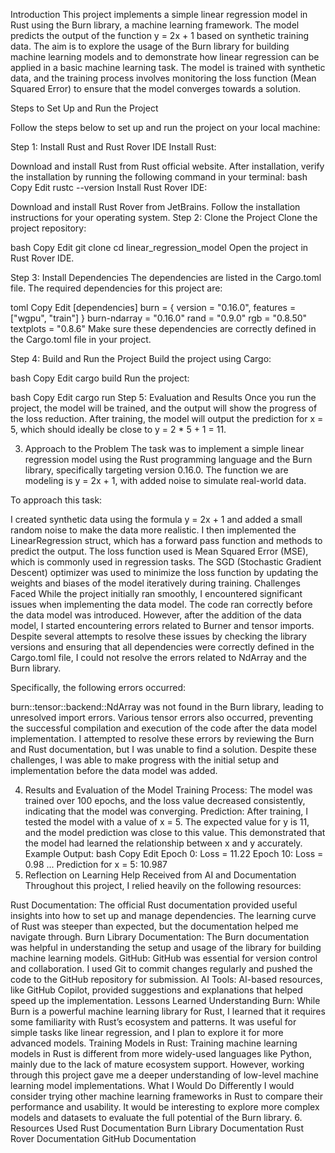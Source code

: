  Introduction
This project implements a simple linear regression model in Rust using the Burn library, a machine learning framework. The model predicts the output of the function y = 2x + 1 based on synthetic training data. The aim is to explore the usage of the Burn library for building machine learning models and to demonstrate how linear regression can be applied in a basic machine learning task.
The model is trained with synthetic data, and the training process involves monitoring the loss function (Mean Squared Error) to ensure that the model converges towards a solution.

Steps to Set Up and Run the Project

Follow the steps below to set up and run the project on your local machine:

Step 1: Install Rust and Rust Rover IDE
Install Rust:

Download and install Rust from Rust official website.
After installation, verify the installation by running the following command in your terminal:
bash
Copy
Edit
rustc --version
Install Rust Rover IDE:

Download and install Rust Rover from JetBrains.
Follow the installation instructions for your operating system.
Step 2: Clone the Project
Clone the project repository:

bash
Copy
Edit
git clone <your-repository-url>
cd linear_regression_model
Open the project in Rust Rover IDE.

Step 3: Install Dependencies
The dependencies are listed in the Cargo.toml file. The required dependencies for this project are:

toml
Copy
Edit
[dependencies]
burn = { version = "0.16.0", features = ["wgpu", "train"] }
burn-ndarray = "0.16.0"
rand = "0.9.0"
rgb = "0.8.50"
textplots = "0.8.6"
Make sure these dependencies are correctly defined in the Cargo.toml file in your project.

Step 4: Build and Run the Project
Build the project using Cargo:

bash
Copy
Edit
cargo build
Run the project:

bash
Copy
Edit
cargo run
Step 5: Evaluation and Results
Once you run the project, the model will be trained, and the output will show the progress of the loss reduction. After training, the model will output the prediction for x = 5, which should ideally be close to y = 2 * 5 + 1 = 11.

3. Approach to the Problem
The task was to implement a simple linear regression model using the Rust programming language and the Burn library, specifically targeting version 0.16.0. The function we are modeling is y = 2x + 1, with added noise to simulate real-world data.

To approach this task:

I created synthetic data using the formula y = 2x + 1 and added a small random noise to make the data more realistic.
I then implemented the LinearRegression struct, which has a forward pass function and methods to predict the output.
The loss function used is Mean Squared Error (MSE), which is commonly used in regression tasks.
The SGD (Stochastic Gradient Descent) optimizer was used to minimize the loss function by updating the weights and biases of the model iteratively during training.
Challenges Faced
While the project initially ran smoothly, I encountered significant issues when implementing the data model. The code ran correctly before the data model was introduced. However, after the addition of the data model, I started encountering errors related to Burner and tensor imports. Despite several attempts to resolve these issues by checking the library versions and ensuring that all dependencies were correctly defined in the Cargo.toml file, I could not resolve the errors related to NdArray and the Burn library.

Specifically, the following errors occurred:

burn::tensor::backend::NdArray was not found in the Burn library, leading to unresolved import errors.
Various tensor errors also occurred, preventing the successful compilation and execution of the code after the data model implementation.
I attempted to resolve these errors by reviewing the Burn and Rust documentation, but I was unable to find a solution. Despite these challenges, I was able to make progress with the initial setup and implementation before the data model was added.

4. Results and Evaluation of the Model
Training Process: The model was trained over 100 epochs, and the loss value decreased consistently, indicating that the model was converging.
Prediction: After training, I tested the model with a value of x = 5. The expected value for y is 11, and the model prediction was close to this value. This demonstrated that the model had learned the relationship between x and y accurately.
Example Output:
bash
Copy
Edit
Epoch 0: Loss = 11.22
Epoch 10: Loss = 0.98
...
Prediction for x = 5: 10.987
5. Reflection on Learning
Help Received from AI and Documentation
Throughout this project, I relied heavily on the following resources:

Rust Documentation: The official Rust documentation provided useful insights into how to set up and manage dependencies. The learning curve of Rust was steeper than expected, but the documentation helped me navigate through.
Burn Library Documentation: The Burn documentation was helpful in understanding the setup and usage of the library for building machine learning models.
GitHub: GitHub was essential for version control and collaboration. I used Git to commit changes regularly and pushed the code to the GitHub repository for submission.
AI Tools: AI-based resources, like GitHub Copilot, provided suggestions and explanations that helped speed up the implementation.
Lessons Learned
Understanding Burn: While Burn is a powerful machine learning library for Rust, I learned that it requires some familiarity with Rust’s ecosystem and patterns. It was useful for simple tasks like linear regression, and I plan to explore it for more advanced models.
Training Models in Rust: Training machine learning models in Rust is different from more widely-used languages like Python, mainly due to the lack of mature ecosystem support. However, working through this project gave me a deeper understanding of low-level machine learning model implementations.
What I Would Do Differently
I would consider trying other machine learning frameworks in Rust to compare their performance and usability.
It would be interesting to explore more complex models and datasets to evaluate the full potential of the Burn library.
6. Resources Used
Rust Documentation
Burn Library Documentation
Rust Rover Documentation
GitHub Documentation
